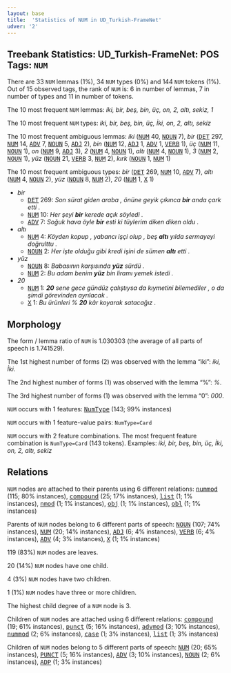 ```yaml
---
layout: base
title:  'Statistics of NUM in UD_Turkish-FrameNet'
udver: '2'
---
```


## Treebank Statistics: UD_Turkish-FrameNet: POS Tags: `NUM`

There are 33 `NUM` lemmas (1%), 34 `NUM` types (0%) and 144 `NUM` tokens (1%).
Out of 15 observed tags, the rank of `NUM` is: 6 in number of lemmas, 7 in number of types and 11 in number of tokens.

The 10 most frequent `NUM` lemmas: <em>iki, bir, beş, bin, üç, on, 2, altı, sekiz, 1</em>

The 10 most frequent `NUM` types:  <em>iki, bir, beş, bin, üç, İki, on, 2, altı, sekiz</em>

The 10 most frequent ambiguous lemmas: <em>iki</em> (<tt><a href="tr_framenet-pos-NUM.html">NUM</a></tt> 40, <tt><a href="tr_framenet-pos-NOUN.html">NOUN</a></tt> 7), <em>bir</em> (<tt><a href="tr_framenet-pos-DET.html">DET</a></tt> 297, <tt><a href="tr_framenet-pos-NUM.html">NUM</a></tt> 14, <tt><a href="tr_framenet-pos-ADV.html">ADV</a></tt> 7, <tt><a href="tr_framenet-pos-NOUN.html">NOUN</a></tt> 5, <tt><a href="tr_framenet-pos-ADJ.html">ADJ</a></tt> 2), <em>bin</em> (<tt><a href="tr_framenet-pos-NUM.html">NUM</a></tt> 12, <tt><a href="tr_framenet-pos-ADJ.html">ADJ</a></tt> 1, <tt><a href="tr_framenet-pos-ADV.html">ADV</a></tt> 1, <tt><a href="tr_framenet-pos-VERB.html">VERB</a></tt> 1), <em>üç</em> (<tt><a href="tr_framenet-pos-NUM.html">NUM</a></tt> 11, <tt><a href="tr_framenet-pos-NOUN.html">NOUN</a></tt> 1), <em>on</em> (<tt><a href="tr_framenet-pos-NUM.html">NUM</a></tt> 9, <tt><a href="tr_framenet-pos-ADJ.html">ADJ</a></tt> 3), <em>2</em> (<tt><a href="tr_framenet-pos-NUM.html">NUM</a></tt> 4, <tt><a href="tr_framenet-pos-NOUN.html">NOUN</a></tt> 1), <em>altı</em> (<tt><a href="tr_framenet-pos-NUM.html">NUM</a></tt> 4, <tt><a href="tr_framenet-pos-NOUN.html">NOUN</a></tt> 1), <em>3</em> (<tt><a href="tr_framenet-pos-NUM.html">NUM</a></tt> 2, <tt><a href="tr_framenet-pos-NOUN.html">NOUN</a></tt> 1), <em>yüz</em> (<tt><a href="tr_framenet-pos-NOUN.html">NOUN</a></tt> 21, <tt><a href="tr_framenet-pos-VERB.html">VERB</a></tt> 3, <tt><a href="tr_framenet-pos-NUM.html">NUM</a></tt> 2), <em>kırk</em> (<tt><a href="tr_framenet-pos-NOUN.html">NOUN</a></tt> 1, <tt><a href="tr_framenet-pos-NUM.html">NUM</a></tt> 1)

The 10 most frequent ambiguous types:  <em>bir</em> (<tt><a href="tr_framenet-pos-DET.html">DET</a></tt> 269, <tt><a href="tr_framenet-pos-NUM.html">NUM</a></tt> 10, <tt><a href="tr_framenet-pos-ADV.html">ADV</a></tt> 7), <em>altı</em> (<tt><a href="tr_framenet-pos-NUM.html">NUM</a></tt> 4, <tt><a href="tr_framenet-pos-NOUN.html">NOUN</a></tt> 2), <em>yüz</em> (<tt><a href="tr_framenet-pos-NOUN.html">NOUN</a></tt> 8, <tt><a href="tr_framenet-pos-NUM.html">NUM</a></tt> 2), <em>20</em> (<tt><a href="tr_framenet-pos-NUM.html">NUM</a></tt> 1, <tt><a href="tr_framenet-pos-X.html">X</a></tt> 1)


* <em>bir</em>
  * <tt><a href="tr_framenet-pos-DET.html">DET</a></tt> 269: <em>Son sürat giden araba , önüne geyik çıkınca <b>bir</b> anda çark etti .</em>
  * <tt><a href="tr_framenet-pos-NUM.html">NUM</a></tt> 10: <em>Her şeyi <b>bir</b> kerede açık söyledi .</em>
  * <tt><a href="tr_framenet-pos-ADV.html">ADV</a></tt> 7: <em>Soğuk hava öyle <b>bir</b> esti ki tüylerim diken diken oldu .</em>
* <em>altı</em>
  * <tt><a href="tr_framenet-pos-NUM.html">NUM</a></tt> 4: <em>Köyden kopup , yabancı işçi olup , beş <b>altı</b> yılda sermayeyi doğrulttu .</em>
  * <tt><a href="tr_framenet-pos-NOUN.html">NOUN</a></tt> 2: <em>Her işte olduğu gibi kredi işini de sümen <b>altı</b> etti .</em>
* <em>yüz</em>
  * <tt><a href="tr_framenet-pos-NOUN.html">NOUN</a></tt> 8: <em>Babasının karşısında <b>yüz</b> sürdü .</em>
  * <tt><a href="tr_framenet-pos-NUM.html">NUM</a></tt> 2: <em>Bu adam benim <b>yüz</b> bin liramı yemek istedi .</em>
* <em>20</em>
  * <tt><a href="tr_framenet-pos-NUM.html">NUM</a></tt> 1: <em><b>20</b> sene gece gündüz çalıştıysa da kıymetini bilemediler , o da şimdi görevinden ayrılacak .</em>
  * <tt><a href="tr_framenet-pos-X.html">X</a></tt> 1: <em>Bu ürünleri % <b>20</b> kâr koyarak satacağız .</em>

## Morphology

The form / lemma ratio of `NUM` is 1.030303 (the average of all parts of speech is 1.741529).

The 1st highest number of forms (2) was observed with the lemma “iki”: <em>iki, İki</em>.

The 2nd highest number of forms (1) was observed with the lemma “%”: <em>%</em>.

The 3rd highest number of forms (1) was observed with the lemma “0”: <em>000</em>.

`NUM` occurs with 1 features: <tt><a href="tr_framenet-feat-NumType.html">NumType</a></tt> (143; 99% instances)

`NUM` occurs with 1 feature-value pairs: `NumType=Card`

`NUM` occurs with 2 feature combinations.
The most frequent feature combination is `NumType=Card` (143 tokens).
Examples: <em>iki, bir, beş, bin, üç, İki, on, 2, altı, sekiz</em>


## Relations

`NUM` nodes are attached to their parents using 6 different relations: <tt><a href="tr_framenet-dep-nummod.html">nummod</a></tt> (115; 80% instances), <tt><a href="tr_framenet-dep-compound.html">compound</a></tt> (25; 17% instances), <tt><a href="tr_framenet-dep-list.html">list</a></tt> (1; 1% instances), <tt><a href="tr_framenet-dep-nmod.html">nmod</a></tt> (1; 1% instances), <tt><a href="tr_framenet-dep-obj.html">obj</a></tt> (1; 1% instances), <tt><a href="tr_framenet-dep-obl.html">obl</a></tt> (1; 1% instances)

Parents of `NUM` nodes belong to 6 different parts of speech: <tt><a href="tr_framenet-pos-NOUN.html">NOUN</a></tt> (107; 74% instances), <tt><a href="tr_framenet-pos-NUM.html">NUM</a></tt> (20; 14% instances), <tt><a href="tr_framenet-pos-ADJ.html">ADJ</a></tt> (6; 4% instances), <tt><a href="tr_framenet-pos-VERB.html">VERB</a></tt> (6; 4% instances), <tt><a href="tr_framenet-pos-ADV.html">ADV</a></tt> (4; 3% instances), <tt><a href="tr_framenet-pos-X.html">X</a></tt> (1; 1% instances)

119 (83%) `NUM` nodes are leaves.

20 (14%) `NUM` nodes have one child.

4 (3%) `NUM` nodes have two children.

1 (1%) `NUM` nodes have three or more children.

The highest child degree of a `NUM` node is 3.

Children of `NUM` nodes are attached using 6 different relations: <tt><a href="tr_framenet-dep-compound.html">compound</a></tt> (19; 61% instances), <tt><a href="tr_framenet-dep-punct.html">punct</a></tt> (5; 16% instances), <tt><a href="tr_framenet-dep-advmod.html">advmod</a></tt> (3; 10% instances), <tt><a href="tr_framenet-dep-nummod.html">nummod</a></tt> (2; 6% instances), <tt><a href="tr_framenet-dep-case.html">case</a></tt> (1; 3% instances), <tt><a href="tr_framenet-dep-list.html">list</a></tt> (1; 3% instances)

Children of `NUM` nodes belong to 5 different parts of speech: <tt><a href="tr_framenet-pos-NUM.html">NUM</a></tt> (20; 65% instances), <tt><a href="tr_framenet-pos-PUNCT.html">PUNCT</a></tt> (5; 16% instances), <tt><a href="tr_framenet-pos-ADV.html">ADV</a></tt> (3; 10% instances), <tt><a href="tr_framenet-pos-NOUN.html">NOUN</a></tt> (2; 6% instances), <tt><a href="tr_framenet-pos-ADP.html">ADP</a></tt> (1; 3% instances)

